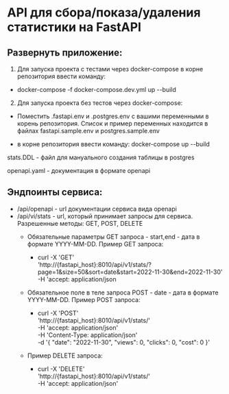 API для сбора/показа/удаления статистики на FastAPI
===
Развернуть приложение:
----
1. Для запуска проекта с тестами через docker-compose в корне репозитория ввести команду: 

* docker-compose -f docker-compose.dev.yml up --build

2. Для запуска проекта без тестов через docker-compose:
* Поместить .fastapi.env и .postgres.env с вашими переменными в корень репозитория. 
  Список и пример переменных находится в файлах fastapi.sample.env и postgres.sample.env
  
* в корне репозитория ввести команду: docker-compose up --build

stats.DDL - файл для мануального создания таблицы в postgres

openapi.yaml - документация в формате openapi

Эндпоинты сервиса:
---
* /api/openapi - url документации сервиса вида openapi
* /api/vi/stats - url, который принимает запросы для сервиса.
Разрешенные методы: GET, POST, DELETE
  * Обязательные параметры GET запроса - start,end - дата в формате YYYY-MM-DD. Пример GET запроса: 
    
    * curl -X 'GET' \
  'http://{fastapi_host}:8010/api/v1/stats/?page=1&size=50&sort=date&start=2022-11-30&end=2022-11-30' \
  -H 'accept: application/json
  * Обязательное поле в теле запроса POST - date - дата в формате YYYY-MM-DD. Пример POST запроса:
    * curl -X 'POST' \
  'http://{fastapi_host}:8010/api/v1/stats/' \
  -H 'accept: application/json' \
  -H 'Content-Type: application/json' \
  -d '{
  "date": "2022-11-30",
  "views": 0,
  "clicks": 0,
  "cost": 0
}'
  * Пример DELETE запроса:
    * curl -X 'DELETE' \
  'http://{fastapi_host}:8010/api/v1/stats/' \
  -H 'accept: application/json'


